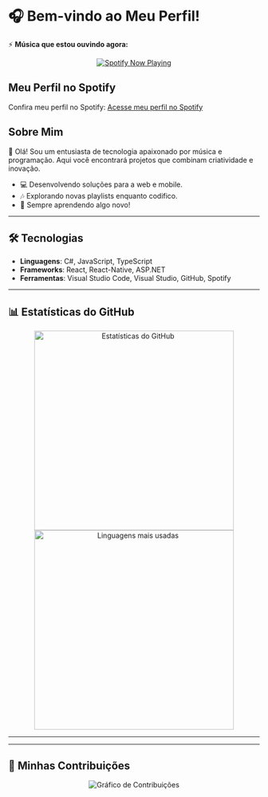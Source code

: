 # 🎧 Bem-vindo ao Meu Perfil!

⚡ **Música que estou ouvindo agora:**  
<div align="center">
  <a href="https://spotify-github-profile.kittinanx.com/api/view?uid=31zb2twqqnydchieeq2b2m4sjxuu&redirect=true">
    <img src="https://spotify-github-profile.kittinanx.com/api/view?uid=31zb2twqqnydchieeq2b2m4sjxuu&cover_image=true&theme=default&show_offline=true&background_color=121212&interchange=true&bar_color=53b14f&bar_color_cover=false" alt="Spotify Now Playing" />
  </a>
</div>

## Meu Perfil no Spotify
Confira meu perfil no Spotify: [Acesse meu perfil no Spotify](https://open.spotify.com/user/31zb2twqqnydchieeq2b2m4sjxuu)




## Sobre Mim
👋 Olá! Sou um entusiasta de tecnologia apaixonado por música e programação. Aqui você encontrará projetos que combinam criatividade e inovação.  

- 💻 Desenvolvendo soluções para a web e mobile.  
- 🎶 Explorando novas playlists enquanto codifico.  
- 🌟 Sempre aprendendo algo novo!  

---

## 🛠️ Tecnologias
- **Linguagens**: C#, JavaScript, TypeScript  
- **Frameworks**: React, React-Native, ASP.NET  
- **Ferramentas**: Visual Studio Code, Visual Studio, GitHub, Spotify

---

## 📊 Estatísticas do GitHub

<div align="center">
  <img src="https://github-readme-stats.vercel.app/api?username=AdrianoSenaS&show_icons=true&theme=radical" alt="Estatísticas do GitHub" width="400" />
  <img src="https://github-readme-stats.vercel.app/api/top-langs/?username=AdrianoSenaS&layout=compact&theme=radical" alt="Linguagens mais usadas" width="400" />
</div>

---


---

## 🚀 Minhas Contribuições
<div align="center">
  <img src="https://github-readme-activity-graph.vercel.app/graph?username=AdrianoSenaS&theme=github" alt="Gráfico de Contribuições" />
</div>
